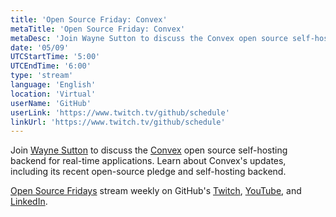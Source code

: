 ```yaml
---
title: 'Open Source Friday: Convex'
metaTitle: 'Open Source Friday: Convex'
metaDesc: 'Join Wayne Sutton to discuss the Convex open source self-hosting backend for real-time applications.'
date: '05/09'
UTCStartTime: '5:00'
UTCEndTime: '6:00'
type: 'stream'
language: 'English'
location: 'Virtual'
userName: 'GitHub'
userLink: 'https://www.twitch.tv/github/schedule'
linkUrl: 'https://www.twitch.tv/github/schedule'
---
```


Join [Wayne Sutton](https://github.com/waynesutton) to discuss the [Convex](https://github.com/get-convex) open source self-hosting backend for real-time applications. Learn about Convex's updates, including its recent open-source pledge and self-hosting backend.

[Open Source Fridays](https://www.youtube.com/playlist?list=PL0lo9MOBetEFmtstItnKlhJJVmMghxc0P) stream weekly on GitHub's [Twitch](https://www.twitch.tv/github), [YouTube](https://github.com/youtube), and [LinkedIn](https://www.linkedin.com/company/github).
